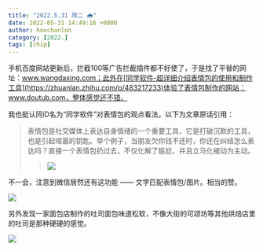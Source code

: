 ```yaml
---
title: "2022.5.31 周二 🌧️"
date: 2022-05-31 14:49:18 +0800
author: hoochanlon
category: [2022.]
tags: [chip]
---
```


手机百度网站更新后，拦截100等广告拦截插件都不好使了，于是找了平替的网址：www.wangdaxing.com；此外在[同学软件-超详细介绍表情包的使用和制作工具](https://zhuanlan.zhihu.com/p/483217233)体验了表情包制作的网站：www.doutub.com，整体感觉还不错。

我也挺认同iD名为“同学软件”对表情包的观点看法，以下为文章原话引用：

> 表情包是社交媒体上表达自身情绪的一个重要工具，它是打破沉默的工具，也是引起喧嚣的钥匙。举个例子，当朋友欠你钱不还时，你还在纠结怎么表达吗？直接一个表情包扔过去，不仅化解了尴尬，并且立马化被动为主动。  
>> ![ ](https://pic4.zhimg.com/v2-385d4fc65339e3e49cbea6ec8b5db2a7_r.jpg)

不一会，注意到微信居然还有这功能 —— 文字匹配表情包/图片。相当的赞。

![](https://i.imgtg.com/2022/05/31/nvtOa.png)

<!-- more -->

另外发现一家面包店制作的吐司面包味道松软，不像大街的可颂坊等其他烘焙店里的吐司是那种硬硬的感觉。

![ ](https://i.imgtg.com/2022/05/31/nvyJl.png)
